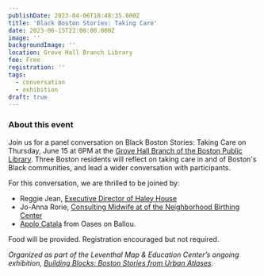 ```yaml
---
publishDate: 2023-04-06T18:48:35.000Z
title: 'Black Boston Stories: Taking Care'
date: 2023-06-15T22:00:00.000Z
image: ''
backgroundImage: ''
location: Grove Hall Branch Library
fee: Free
registration: ''
tags:
  - conversation
  - exhibition
draft: true
---
```


### About this event

Join us for a panel conversation on Black Boston Stories: Taking Care on Thursday, June 15 at 6PM at the [Grove Hall Branch of the Boston Public Library](https://www.bpl.org/locations/grove-hall/). Three Boston residents will reflect on taking care in and of Boston's Black communities, and lead a wider conversation with participants.

For this conversation, we are thrilled to be joined by:

* Reggie Jean, [Executive Director of Haley House](https://haleyhouse.org/our-people/)
* Jo-Anna Rorie, [Consulting Midwife at of the Neighborhood Birthing Center](https://neighborhoodbirthcenter.org/staff)
*  [Apolo Catala](https://www.thecarrotproject.org/wp-content/uploads/2021/03/Oasis_Client_Update_2020.8691901.pdf) from Oases on Ballou. 

Food will be provided. Registration encouraged but not required.

*Organized as part of the Leventhal Map & Education Center’s ongoing exhibition, [Building Blocks: Boston Stories from Urban Atlases](https://www.leventhalmap.org/about/press-releases/new-exhibition-building-blocks-boston-stories-from-urban-atlases-opens-at-leventhal-map-education-center-january-13-2023-1/).*
